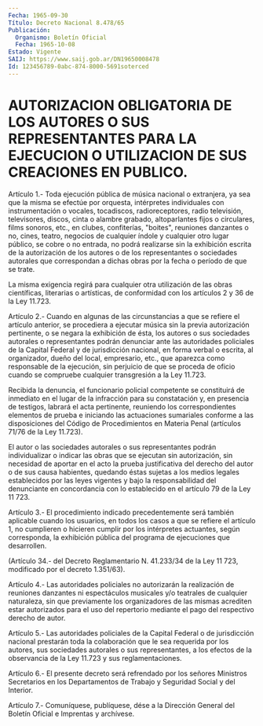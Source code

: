 ```yaml
---
Fecha: 1965-09-30
Título: Decreto Nacional 8.478/65
Publicación:
  Organismo: Boletín Oficial
  Fecha: 1965-10-08
Estado: Vigente
SAIJ: https://www.saij.gob.ar/DN19650008478
Id: 123456789-0abc-874-8000-5691soterced
---
```

# AUTORIZACION OBLIGATORIA DE LOS AUTORES O SUS REPRESENTANTES PARA LA EJECUCION O UTILIZACION DE SUS CREACIONES EN PUBLICO.

<a id="1"></a>
Artículo  1.-  Toda  ejecución  pública  de  música nacional o extranjera,    ya  sea  que  la  misma  se  efectúe  por  orquesta, intérpretes individuales con instrumentación o vocales, tocadiscos,  radioreceptores,    radio    televisión,  televisores, discos, cinta o alambre grabado, altoparlantes  fijos o circulares, films  sonoros,  etc., en clubes, confiterías, "boites",  reuniones danzantes o no, cines,  teatro,  negocios  de  cualquier  índole  y cualquier  otro  lugar  público,  se  cobre  o no entrada, no podrá realizarse  sin  la  exhibición escrita de la autorización  de  los autores  o  de  los  representantes   o  sociedades  autorales  que correspondan  a  dichas obras por la fecha  o  período  de  que  se trate.

La misma exigencia  regirá  para  cualquier otra utilización de las obras científicas, literarias o artísticas,  de conformidad con los artículos 2 y 36 de la Ley 11.723.

<a id="2"></a>
Artículo  2.- Cuando en algunas de las circunstancias a que se refiere el artículo  anterior,  se procediera a ejecutar música sin la previa autorización pertinente,  o  se  negara  la exhibición de ésta,  los  autores  o  sus  sociedades  autorales o representantes podrán  denunciar  ante las autoridades policiales  de  la  Capital Federal y de jurisdicción  nacional,  en forma verbal o escrita, al organizador, dueño del local, empresario,  etc.,  que aparezca como responsable  de  la ejecución, sin perjuicio de que se  proceda  de oficio cuando se compruebe  cualquier transgresión a la Ley 11.723.

Recibida  la  denuncia,  el  funcionario   policial  competente  se constituirá  de  inmediato  en el lugar de la  infracción  para  su constatación  y,  en  presencia    de  testigos,  labrará  el  acta pertinente, reuniendo los correspondientes  elementos  de  prueba e iniciando  las  actuaciones sumariales conforme a las disposiciones del Código de Procedimientos  en  Materia Penal (artículos 71/76 de la Ley 11.723).

El autor o las sociedades autorales  o  sus  representantes  podrán individualizar o indicar las obras que se ejecutan sin autorización,  sin  necesidad  de  aportar  en  el  acto  la prueba justificativa  del  derecho  del  autor  o  de sus causa habientes, quedando  éstas sujetas a los medios legales establecidos  por  las leyes  vigentes  y  bajo  la  responsabilidad  del  denunciante  en concordancia  con  lo  establecido  en  el artículo 79 de la Ley 11 723.

<a id="3"></a>
Artículo  3.-  El  procedimiento indicado precedentemente será también aplicable cuando  los usuarios, en todos los casos a que se refiere el artículo 1, no cumplieren  o  hicieren  cumplir  por los intérpretes  actuantes,  según  corresponda,  la exhibición pública del programa de ejecuciones que desarrollen.

(Artículo 34.- del Decreto Reglamentario N. 41.233/34  de la Ley 11 723, modificado por el decreto 1.351/63).

<a id="4"></a>
Artículo  4.-  Las  autoridades  policiales  no autorizarán la realización  de reuniones danzantes ni espectáculos  musicales  y/o teatrales  de  cualquier    naturaleza,  sin  que  previamente  los organizadores de las mismas acrediten  estar  autorizados  para  el uso  del  repertorio  mediante  el  pago  del respectivo derecho de autor.

<a id="5"></a>
Artículo 5.- Las autoridades policiales de la Capital Federal o de jurisdicción  nacional prestarán toda la colaboración que le sea requerida  por  los    autores,  sus  sociedades  autorales  o  sus representantes, a los efectos  de la observancia de la Ley 11.723 y sus reglamentaciones.

<a id="6"></a>
Artículo  6.-  El  presente  decreto  será  refrendado por los señores  Ministros Secretarios en los Departamentos  de  Trabajo  y Seguridad Social y del Interior.

<a id="7"></a>
Artículo  7.-  Comuníquese,  publíquese,  dése  a la Dirección General del Boletín Oficial e Imprentas y archívese.